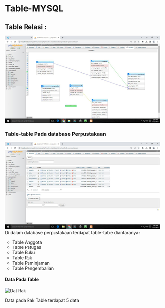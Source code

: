 # Table-MYSQL

<h2>Table Relasi :</h2>
<img src="https://github.com/ffttkyy/Table-MYSQL/blob/49508fbf1e54eb243b40714a854b60317fc1e29b/Pict/Relasi.jpg" alt="Relasi Table">

<h3>Table-table Pada database Perpustakaan</h3>
<img src="https://github.com/ffttkyy/Table-MYSQL/blob/098c281996701ad69219010dc3572df40ea6244f/Pict/Table.jpg" alt="Table">
Di dalam database perpustakaan terdapat table-table diantaranya :
<ul type ="circle">
  <li>Table Anggota</li>
  <li>Table Petugas</li>
  <li>Table Buku</li>
  <li>Table Rak</li>
  <li>Table Peminjaman</li>
  <li>Table Pengembalian</li>
  
  </ul>
  <h4>Data Pada Table</h4>
  <img src=" " alt="Dat Rak">
  <p>Data pada Rak Table terdapat 5 data</p>
